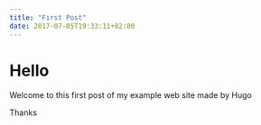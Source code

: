 ```yaml
---
title: "First Post"
date: 2017-07-05T19:33:11+02:00
---
```


# Hello

Welcome to this first post of my example web site made by Hugo

Thanks
 
